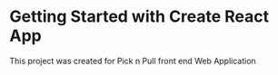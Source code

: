 # Getting Started with Create React App

This project was created for Pick n Pull front end Web Application
